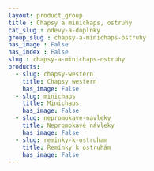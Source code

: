 ```yaml
---
layout: product_group
title : Chapsy a minichaps, ostruhy
cat_slug : odevy-a-doplnky
group_slug : chapsy-a-minichaps-ostruhy
has_image : False
has_index : False
slug : chapsy-a-minichaps-ostruhy
products:
  - slug: chapsy-western
    title: Chapsy western
    has_image: False
  - slug: minichaps
    title: Minichaps
    has_image: False
  - slug: nepromokave-navleky
    title: Nepromokavé návleky
    has_image: False
  - slug: reminky-k-ostruham
    title: Řemínky k ostruhám
    has_image: False
---
```


